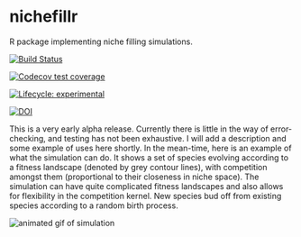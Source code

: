 # nichefillr
R package implementing niche filling simulations.

<!-- badges: start -->
  [![Build Status](https://travis-ci.org/rdinnager/nichefillr.svg?branch=development)](https://travis-ci.org/rdinnager/nichefillr)
  
  [![Codecov test coverage](https://codecov.io/gh/rdinnager/nichefillr/branch/master/graph/badge.svg)](https://codecov.io/gh/rdinnager/nichefillr?branch=master)
  
  [![Lifecycle: experimental](https://img.shields.io/badge/lifecycle-experimental-orange.svg)](https://www.tidyverse.org/lifecycle/#experimental)
  
  [![DOI](https://zenodo.org/badge/DOI/10.5281/zenodo.1166254.svg)](https://doi.org/10.5281/zenodo.1166254)
  <!-- badges: end -->

This is a very early alpha release. Currently there is little in the way of error-checking, and
testing has not been exhaustive. I will add a description and some example of uses here shortly.
In the mean-time, here is an example of what the simulation can do. It shows a set of species evolving according to a fitness landscape (denoted by grey contour lines), with competition amongst them (proportional to their closeness in niche space). The simulation can have quite complicated fitness landscapes and also allows for flexibility in the competition kernel. New species bud off from existing species according to a random birth process.

![animated gif of simulation](tester.gif)




